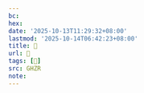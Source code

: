 ```yaml
---
bc:
hex:
date: '2025-10-13T11:29:32+08:00'
lastmod: '2025-10-14T06:42:23+08:00'
title: 󰡿
url: 󰡿
tags: [𢷹]
src: GHZR
note:
---
```

